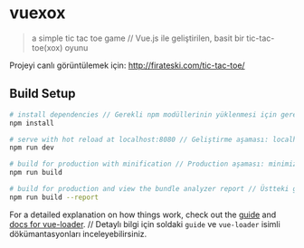 # vuexox

> a simple tic tac toe game // Vue.js ile geliştirilen, basit bir tic-tac-toe(xox) oyunu

Projeyi canlı görüntülemek için: http://firateski.com/tic-tac-toe/

## Build Setup

``` bash
# install dependencies // Gerekli npm modüllerinin yüklenmesi için gerekli
npm install

# serve with hot reload at localhost:8080 // Geliştirme aşaması: localhost:8080 adresinde serve ediyoruz.
npm run dev

# build for production with minification // Production aşaması: minimizasyon işlemleri yapılır ve son ürün hazır hale getirilir. 
npm run build

# build for production and view the bundle analyzer report // Üstteki gibi production işlemi yapılır ve analiz rapor edilir.
npm run build --report
```

For a detailed explanation on how things work, check out the [guide](http://vuejs-templates.github.io/webpack/) and [docs for vue-loader](http://vuejs.github.io/vue-loader). // Detaylı bilgi için soldaki `guide` ve `vue-loader` isimli dökümantasyonları inceleyebilirsiniz.

